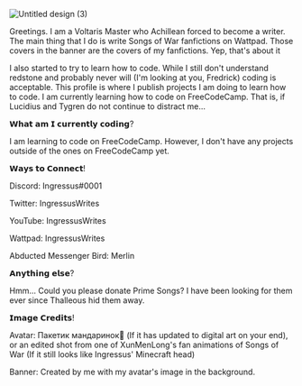 ![Untitled design (3)](https://user-images.githubusercontent.com/120280671/211226745-e61264e8-8715-434e-9a78-b021a630d0e5.png)

Greetings. I am a Voltaris Master who Achillean forced to become a writer. The main thing that I do is write Songs of War fanfictions on Wattpad. Those covers in the banner are the covers of my fanfictions. Yep, that's about it

I also started to try to learn how to code. While I still don't understand redstone and probably never will (I'm looking at you, Fredrick) coding is acceptable. This profile is where I publish projects I am doing to learn how to code. I am currently learning how to code on FreeCodeCamp. That is, if Lucidius and Tygren do not continue to distract me...

𝗪𝗵𝗮𝘁 𝗮𝗺 𝗜 𝗰𝘂𝗿𝗿𝗲𝗻𝘁𝗹𝘆 𝗰𝗼𝗱𝗶𝗻𝗴?

I am learning to code on FreeCodeCamp. However, I don't have any projects outside of the ones on FreeCodeCamp yet.

𝗪𝗮𝘆𝘀 𝘁𝗼 𝗖𝗼𝗻𝗻𝗲𝗰𝘁!

Discord: Ingressus#0001

Twitter: IngressusWrites

YouTube: IngressusWrites

Wattpad: IngressusWrites

Abducted Messenger Bird: Merlin

𝗔𝗻𝘆𝘁𝗵𝗶𝗻𝗴 𝗲𝗹𝘀𝗲?

Hmm...
Could you please donate Prime Songs? I have been looking for them ever since Thalleous hid them away.

𝗜𝗺𝗮𝗴𝗲 𝗖𝗿𝗲𝗱𝗶𝘁𝘀!

Avatar: Пакетик мандаринок🍊 (If it has updated to digital art on your end), or an edited shot from one of XunMenLong's fan animations of Songs of War (If it still looks like Ingressus' Minecraft head)

Banner: Created by me with my avatar's image in the background.
